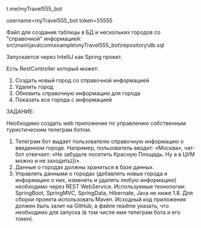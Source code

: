 t.me/myTravel555_bot

username=myTravel555_bot
token=55555

Файл для создания таблицы в БД и нескольких городов со "справочной" информацией:
src\main\java\com\example\myTravel555_bot\repository\db.sql

Запускается через IntelliJ как Spring проект.

Есть RestController который может:
1) Создать новый город со справочной информацией
2) Удалить город
3) Обновить справочную информацию для города 
4) Показать все города с информацией




ЗАДАНИЕ:

Необходимо создать web приложение по управлению собственным туристическим телеграм ботом.
1) Телеграм бот выдает пользователю справочную информацию о введенном городе. Например, пользователь вводит: «Москва», чат-бот отвечает: «Не забудьте посетить Красную Площадь. Ну а в ЦУМ можно и не заходить)))».
2) Данные о городах должны храниться в базе данных.
3) Управлять данными о городах (добавлять новые города и информацию о них, изменять и удалять любую информацию) необходимо через REST WebService.
Используемые технологии: SpringBoot, SpringMVC, SpringData, Hibernate, Java не ниже 1.8. Для сборки проекта использовать Maven.
Исходный код приложения должен быть залит на GitHub, в файле readme указать, что необходимо для запуска (в том числе имя телеграм бота и его токен). 





